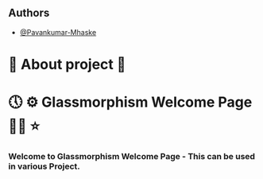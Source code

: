 ## Authors

- [@Pavankumar-Mhaske](https://github.com/Pavankumar-Mhaske)

# 🚀 About project 💖

# 🕔 ⚙ Glassmorphism Welcome Page ✌🏻 ⭐

### Welcome to Glassmorphism Welcome Page - This can be used in various Project.
